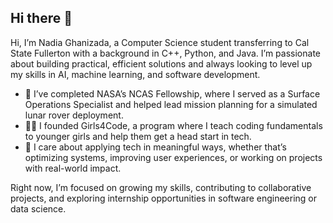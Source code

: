 ##                                                Hi there 👋


Hi, I’m Nadia Ghanizada, a Computer Science student transferring to Cal State Fullerton with a background in C++, Python, and Java. I’m passionate about building practical, efficient solutions and always looking to level up my skills in AI, machine learning, and software development.

- 🚀 I’ve completed NASA’s NCAS Fellowship, where I served as a Surface Operations Specialist and helped lead mission planning for a simulated lunar rover deployment.
- 👩‍💻 I founded Girls4Code, a program where I teach coding fundamentals to younger girls and help them get a head start in tech.
- 💬 I care about applying tech in meaningful ways, whether that’s optimizing systems, improving user experiences, or working on projects with real-world impact.

Right now, I’m focused on growing my skills, contributing to collaborative projects, and exploring internship opportunities in software engineering or data science.
<!--
**nadiazada/nadiazada** is a ✨ _special_ ✨ repository because its `README.md` (this file) appears on your GitHub profile.

Here are some ideas to get you started:

- 🔭 I’m currently working on ...
- 🌱 I’m currently learning ...
- 👯 I’m looking to collaborate on ...
- 🤔 I’m looking for help with ...
- 💬 Ask me about ...
- 📫 How to reach me: ...
- 😄 Pronouns: ...
- ⚡ Fun fact: ...
-->
